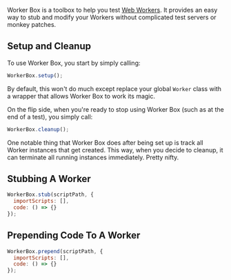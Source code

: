 Worker Box is a toolbox to help you test [Web Workers](https://developer.mozilla.org/en-US/docs/Web/API/Web_Workers_API). It provides an easy way to stub and modify your Workers without complicated test servers or monkey patches.

## Setup and Cleanup

To use Worker Box, you start by simply calling:

```js
WorkerBox.setup();
```

By default, this won't do much except replace your global `Worker` class with a wrapper that allows Worker Box to work its magic.

On the flip side, when you're ready to stop using Worker Box (such as at the end of a test), you simply call:

```js
WorkerBox.cleanup();
```

One notable thing that Worker Box does after being set up is track all Worker instances that get created. This way, when you decide to cleanup, it can terminate all running instances immediately. Pretty nifty.

## Stubbing A Worker

```js
WorkerBox.stub(scriptPath, {
  importScripts: [],
  code: () => {}
});
```

## Prepending Code To A Worker

```js
WorkerBox.prepend(scriptPath, {
  importScripts: [],
  code: () => {}
});
```
